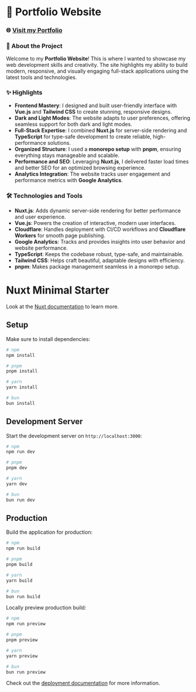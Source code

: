 # 🌟 Portfolio Website

### 🌐 [Visit my Portfolio](https://dishashet.com/)

### 📖 About the Project

Welcome to my **Portfolio Website**! This is where I wanted to showcase my web development skills and creativity. The site highlights my ability to build modern, responsive, and visually engaging full-stack applications using the latest tools and technologies.

### ✨ Highlights

- **Frontend Mastery**: I designed and built user-friendly interface with **Vue.js** and **Tailwind CSS** to create stunning, responsive designs.
- **Dark and Light Modes**: The website adapts to user preferences, offering seamless support for both dark and light modes.
- **Full-Stack Expertise**: I combined **Nuxt.js** for server-side rendering and **TypeScript** for type-safe development to create reliable, high-performance solutions.
- **Organized Structure**: I used a **monorepo setup** with **pnpm**, ensuring everything stays manageable and scalable.
- **Performance and SEO**: Leveraging **Nuxt.js**, I delivered faster load times and better SEO for an optimized browsing experience.
- **Analytics Integration**: The website tracks user engagement and performance metrics with **Google Analytics**.

### 🛠️ Technologies and Tools

- **Nuxt.js**: Adds dynamic server-side rendering for better performance and user experience.
- **Vue.js**: Powers the creation of interactive, modern user interfaces.
- **Cloudflare**: Handles deployment with CI/CD workflows and **Cloudflare Workers** for smooth page publishing.
- **Google Analytics**: Tracks and provides insights into user behavior and website performance.
- **TypeScript**: Keeps the codebase robust, type-safe, and maintainable.
- **Tailwind CSS**: Helps craft beautiful, adaptable designs with efficiency.
- **pnpm**: Makes package management seamless in a monorepo setup.

# Nuxt Minimal Starter

Look at the [Nuxt documentation](https://nuxt.com/docs/getting-started/introduction) to learn more.

## Setup

Make sure to install dependencies:

```bash
# npm
npm install

# pnpm
pnpm install

# yarn
yarn install

# bun
bun install
```

## Development Server

Start the development server on `http://localhost:3000`:

```bash
# npm
npm run dev

# pnpm
pnpm dev

# yarn
yarn dev

# bun
bun run dev
```

## Production

Build the application for production:

```bash
# npm
npm run build

# pnpm
pnpm build

# yarn
yarn build

# bun
bun run build
```

Locally preview production build:

```bash
# npm
npm run preview

# pnpm
pnpm preview

# yarn
yarn preview

# bun
bun run preview
```

Check out the [deployment documentation](https://nuxt.com/docs/getting-started/deployment) for more information.

